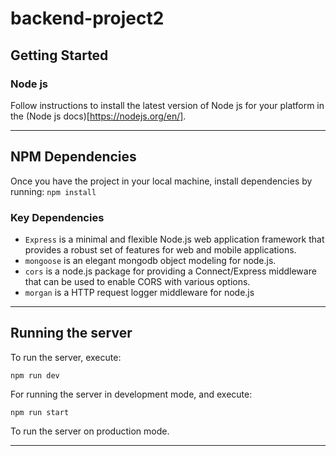 # backend-project2

## Getting Started
### Node js
Follow instructions to install the latest version of Node js for your platform in the (Node js docs)[https://nodejs.org/en/].

---

## NPM Dependencies
Once you have the project in your local machine, install dependencies by running:
 ``` npm install ```
 ### Key Dependencies
 * ```Express``` is a minimal and flexible Node.js web application framework that provides a robust set of features for web and mobile applications.
 * ```mongoose``` is an elegant mongodb object modeling for node.js.
 * ```cors``` is a node.js package for providing a Connect/Express middleware that can be used to enable CORS with various options.
 * ```morgan``` is a HTTP request logger middleware for node.js

---
## Running the server

To run the server, execute:

```npm run dev ```

For running the server in development mode, and execute:

``` npm run start ```

To run the server on production mode.

---

